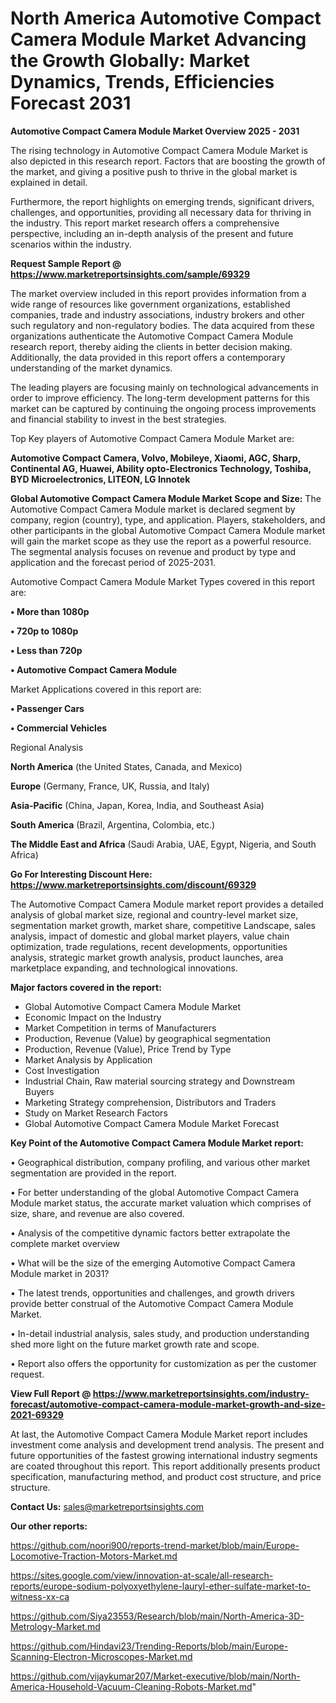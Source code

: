 # North America Automotive Compact Camera Module Market Advancing the Growth Globally: Market Dynamics, Trends, Efficiencies Forecast 2031

<Strong> Automotive Compact Camera Module Market Overview 2025 - 2031</strong>

The rising technology in Automotive Compact Camera Module Market is also depicted in this research report. Factors that are boosting the growth of the market, and giving a positive push to thrive in the global market is explained in detail.

Furthermore, the report highlights on emerging trends, significant drivers, challenges, and opportunities, providing all necessary data for thriving in the industry. This report market research offers a comprehensive perspective, including an in-depth analysis of the present and future scenarios within the industry.

<strong>Request Sample Report @ <a href=https://www.marketreportsinsights.com/sample/69329>https://www.marketreportsinsights.com/sample/69329</a></strong>

The market overview included in this report provides information from a wide range of resources like government organizations, established companies, trade and industry associations, industry brokers and other such regulatory and non-regulatory bodies. The data acquired from these organizations authenticate the Automotive Compact Camera Module research report, thereby aiding the clients in better decision making. Additionally, the data provided in this report offers a contemporary understanding of the market dynamics.

The leading players are focusing mainly on technological advancements in order to improve efficiency. The long-term development patterns for this market can be captured by continuing the ongoing process improvements and financial stability to invest in the best strategies.

Top Key players of Automotive Compact Camera Module Market are:

<strong>Automotive Compact Camera, Volvo, Mobileye, Xiaomi, AGC, Sharp, Continental AG, Huawei, Ability opto-Electronics Technology, Toshiba, BYD Microelectronics, LITEON, LG Innotek</strong>

<strong><b>Global Automotive Compact Camera Module Market Scope and Size:</b></strong>
The Automotive Compact Camera Module market is declared segment by company, region (country), type, and application. Players, stakeholders, and other participants in the global Automotive Compact Camera Module market will gain the market scope as they use the report as a powerful resource. The segmental analysis focuses on revenue and product by type and application and the forecast period of 2025-2031.

Automotive Compact Camera Module Market Types covered in this report are:

<strong>• More than 1080p

• 720p to 1080p

• Less than 720p

• Automotive Compact Camera Module</strong>

Market Applications covered in this report are:

<strong>• Passenger Cars

• Commercial Vehicles</strong> 

Regional Analysis

<strong>North America</strong> (the United States, Canada, and Mexico)

<strong>Europe</strong> (Germany, France, UK, Russia, and Italy)

<strong>Asia-Pacific</strong> (China, Japan, Korea, India, and Southeast Asia)

<strong>South America</strong> (Brazil, Argentina, Colombia, etc.)

<strong>The Middle East and Africa</strong> (Saudi Arabia, UAE, Egypt, Nigeria, and South Africa)

<strong>Go For Interesting Discount Here: <a href=https://www.marketreportsinsights.com/discount/69329>https://www.marketreportsinsights.com/discount/69329</a></strong>

The Automotive Compact Camera Module market report provides a detailed analysis of global market size, regional and country-level market size, segmentation market growth, market share, competitive Landscape, sales analysis, impact of domestic and global market players, value chain optimization, trade regulations, recent developments, opportunities analysis, strategic market growth analysis, product launches, area marketplace expanding, and technological innovations.

<strong><b>Major factors covered in the report:</b></strong>
<ul>
  <li>Global Automotive Compact Camera Module Market </li>
  <li>Economic Impact on the Industry</li>
  <li>Market Competition in terms of Manufacturers</li>
  <li>Production, Revenue (Value) by geographical segmentation</li>
  <li>Production, Revenue (Value), Price Trend by Type</li>
  <li>Market Analysis by Application</li>
  <li>Cost Investigation</li>
  <li>Industrial Chain, Raw material sourcing strategy and Downstream Buyers</li>
  <li>Marketing Strategy comprehension, Distributors and Traders</li>
  <li>Study on Market Research Factors</li>
  <li>Global Automotive Compact Camera Module Market Forecast</li>
</ul>

<strong><b>Key Point of the Automotive Compact Camera Module Market report:</b></strong>

• Geographical distribution, company profiling, and various other market segmentation are provided in the report.

• For better understanding of the global Automotive Compact Camera Module market status, the accurate market valuation which comprises of size, share, and revenue are also covered.

• Analysis of the competitive dynamic factors better extrapolate the complete market overview

• What will be the size of the emerging Automotive Compact Camera Module market in 2031?

• The latest trends, opportunities and challenges, and growth drivers provide better construal of the Automotive Compact Camera Module Market.

• In-detail industrial analysis, sales study, and production understanding shed more light on the future market growth rate and scope.

• Report also offers the opportunity for customization as per the customer request.

<strong><b>View Full Report @ <a href=https://www.marketreportsinsights.com/industry-forecast/automotive-compact-camera-module-market-growth-and-size-2021-69329>https://www.marketreportsinsights.com/industry-forecast/automotive-compact-camera-module-market-growth-and-size-2021-69329</a></b></strong>


At last, the Automotive Compact Camera Module Market report includes investment come analysis and development trend analysis. The present and future opportunities of the fastest growing international industry segments are coated throughout this report. This report additionally presents product specification, manufacturing method, and product cost structure, and price structure.

<strong>Contact Us:</strong>
sales@marketreportsinsights.com

<strong>Our other reports:</strong>

<a href=https://github.com/noori900/reports-trend-market/blob/main/Europe-Locomotive-Traction-Motors-Market.md>https://github.com/noori900/reports-trend-market/blob/main/Europe-Locomotive-Traction-Motors-Market.md</a>

<a href=https://sites.google.com/view/innovation-at-scale/all-research-reports/europe-sodium-polyoxyethylene-lauryl-ether-sulfate-market-to-witness-xx-ca>https://sites.google.com/view/innovation-at-scale/all-research-reports/europe-sodium-polyoxyethylene-lauryl-ether-sulfate-market-to-witness-xx-ca</a>

<a href=https://github.com/Siya23553/Research/blob/main/North-America-3D-Metrology-Market.md>https://github.com/Siya23553/Research/blob/main/North-America-3D-Metrology-Market.md</a>

<a href=https://github.com/Hindavi23/Trending-Reports/blob/main/Europe-Scanning-Electron-Microscopes-Market.md>https://github.com/Hindavi23/Trending-Reports/blob/main/Europe-Scanning-Electron-Microscopes-Market.md</a>

<a href=https://github.com/vijaykumar207/Market-executive/blob/main/North-America-Household-Vacuum-Cleaning-Robots-Market.md>https://github.com/vijaykumar207/Market-executive/blob/main/North-America-Household-Vacuum-Cleaning-Robots-Market.md</a>"
